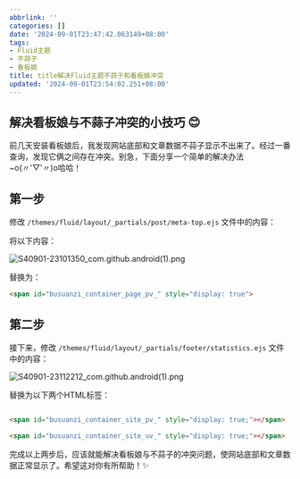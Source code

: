 ```yaml
---
abbrlink: ''
categories: []
date: '2024-09-01T23:47:42.063149+08:00'
tags:
- Fluid主题
- 不蒜子
- 看板娘
title: title解决Fluid主题不蒜子和看板娘冲突
updated: '2024-09-01T23:54:02.251+08:00'
---
```

## 解决看板娘与不蒜子冲突的小技巧 😊

前几天安装看板娘后，我发现网站底部和文章数据不蒜子显示不出来了。经过一番查询，发现它俩之间存在冲突。别急，下面分享一个简单的解决办法~o(〃'▽'〃)o哈哈！

## 第一步

修改 `/themes/fluid/layout/_partials/post/meta-top.ejs` 文件中的内容：

将以下内容：

![S40901-23101350_com.github.android(1).png](https://ghtpdl.20010501.xyz/tptp/S40901-23101350_com.github.android(1).png)

替换为：

```html
<span id="busuanzi_container_page_pv_" style="display: true">
```

## 第二步

接下来，修改 `/themes/fluid/layout/_partials/footer/statistics.ejs` 文件中的内容：

![S40901-23112212_com.github.android(1).png](https://ghtpdl.20010501.xyz/tptp/S40901-23112212_com.github.android(1).png)

替换为以下两个HTML标签：

```html

<span id="busuanzi_container_site_pv_" style="display: true;"></span>

<span id="busuanzi_container_site_uv_" style="display: true;"></span>

```

完成以上两步后，应该就能解决看板娘与不蒜子的冲突问题，使网站底部和文章数据正常显示了。希望这对你有所帮助！✨
